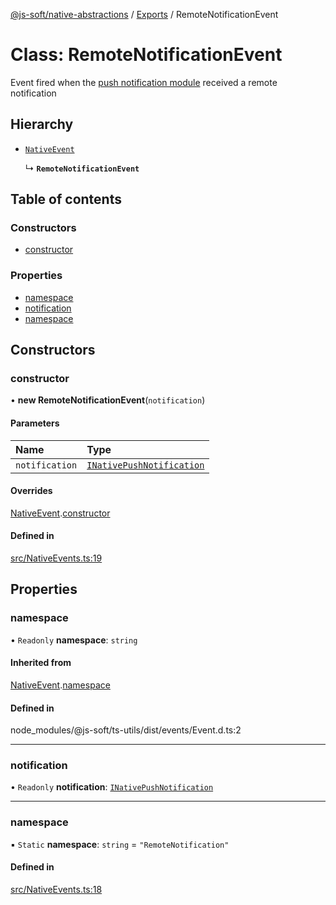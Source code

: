 [@js-soft/native-abstractions](../README.md) / [Exports](../modules.md) / RemoteNotificationEvent

# Class: RemoteNotificationEvent

Event fired when the [push notification module](./INativePushNotification.md) received a remote notification

## Hierarchy

- [`NativeEvent`](NativeEvent.md)

  ↳ **`RemoteNotificationEvent`**

## Table of contents

### Constructors

- [constructor](RemoteNotificationEvent.md#constructor)

### Properties

- [namespace](RemoteNotificationEvent.md#namespace)
- [notification](RemoteNotificationEvent.md#notification)
- [namespace](RemoteNotificationEvent.md#namespace)

## Constructors

### constructor

• **new RemoteNotificationEvent**(`notification`)

#### Parameters

| Name | Type |
| :------ | :------ |
| `notification` | [`INativePushNotification`](../interfaces/INativePushNotification.md) |

#### Overrides

[NativeEvent](NativeEvent.md).[constructor](NativeEvent.md#constructor)

#### Defined in

[src/NativeEvents.ts:19](https://github.com/js-soft/ts-native-access/blob/b144064/packages/abstractions/src/NativeEvents.ts#L19)

## Properties

### namespace

• `Readonly` **namespace**: `string`

#### Inherited from

[NativeEvent](NativeEvent.md).[namespace](NativeEvent.md#namespace)

#### Defined in

node_modules/@js-soft/ts-utils/dist/events/Event.d.ts:2

___

### notification

• `Readonly` **notification**: [`INativePushNotification`](../interfaces/INativePushNotification.md)

___

### namespace

▪ `Static` **namespace**: `string` = `"RemoteNotification"`

#### Defined in

[src/NativeEvents.ts:18](https://github.com/js-soft/ts-native-access/blob/b144064/packages/abstractions/src/NativeEvents.ts#L18)
